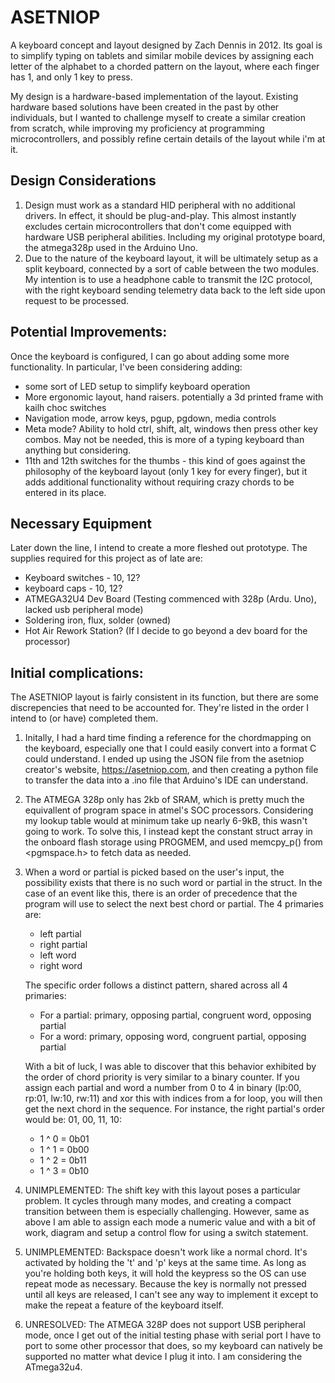 # ASETNIOP
A keyboard concept and layout designed by Zach Dennis in 2012. Its goal is to simplify typing on tablets and similar mobile devices by assigning each letter of the alphabet to a chorded pattern on the layout, where each finger has 1, and only 1 key to press. 

My design is a hardware-based implementation of the layout. Existing hardware based solutions have been created in the past by other individuals, but I wanted to challenge myself to create a similar creation from scratch, while improving my proficiency at programming microcontrollers, and possibly refine certain details of the layout while i'm at it.

## Design Considerations
1. Design must work as a standard HID peripheral with no additional drivers. In effect, it should be plug-and-play. This almost instantly excludes certain microcontrollers that don't come equipped with hardware USB peripheral abilities. Including my original prototype board, the atmega328p used in the Arduino Uno.
2. Due to the nature of the keyboard layout, it will be ultimately setup as a split keyboard, connected by a sort of cable between the two modules. My intention is to use a headphone cable to transmit the I2C protocol, with the right keyboard sending telemetry data back to the left side upon request to be processed.


## Potential Improvements:
Once the keyboard is configured, I can go about adding some more functionality. In particular, I've been considering adding:
* some sort of LED setup to simplify keyboard operation
* More ergonomic layout, hand raisers. potentially a 3d printed frame with kailh choc switches
* Navigation mode, arrow keys, pgup, pgdown, media controls
* Meta mode? Ability to hold ctrl, shift, alt, windows then press other key combos. May not be needed, this is more of a typing keyboard than anything but considering.
* 11th and 12th switches for the thumbs - this kind of goes against the philosophy of the keyboard layout (only 1 key for every finger), but it adds additional functionality without requiring crazy chords to be entered in its place.



## Necessary Equipment
Later down the line, I intend to create a more fleshed out prototype. The supplies required for this project as of late are:
* Keyboard switches - 10, 12?
* keyboard caps - 10, 12?
* ATMEGA32U4 Dev Board (Testing commenced with 328p (Ardu. Uno), lacked usb peripheral mode)
* Soldering iron, flux, solder (owned)
* Hot Air Rework Station? (If I decide to go beyond a dev board for the processor)




## Initial complications: 
The ASETNIOP layout is fairly consistent in its function, but there are some discrepencies that need to be accounted for. They're listed in the order I intend to (or have) completed them.

1. Initally, I had a hard time finding a reference for the chordmapping on the keyboard, especially one that I could easily convert into a format C could understand. I ended up using the JSON file from the asetniop creator's website, https://asetniop.com, and then creating a python file to transfer the data into a .ino file that Arduino's IDE can understand.

2. The ATMEGA 328p only has 2kb of SRAM, which is pretty much the equivallent of program space in atmel's SOC processors. Considering my lookup table would at minimum take up nearly 6-9kB, this wasn't going to work. To solve this, I instead kept the constant struct array in the onboard flash storage using PROGMEM, and used memcpy_p() from <pgmspace.h> to fetch data as needed. 

3.  When a word or partial is picked based on the user's input, the possibility exists that there is no such word or partial in the struct.  In the case of an event like this, there is an order of precedence that the program will use to select the next best chord or partial. The 4 primaries are:
    * left partial
    * right partial
    * left word
    * right word 

    The specific order follows a distinct pattern, shared across all 4 primaries:
    - For a partial: primary, opposing partial, congruent word, opposing partial
    - For a word: primary, opposing word, congruent partial, opposing partial

    With a bit of luck, I was able to discover that this behavior exhibited by the order of chord priority is very similar to a binary counter. If you assign each partial and word a number from 0 to 4 in binary (lp:00, rp:01, lw:10, rw:11) and xor this with indices from a for loop, you will then get the next chord in the sequence. For instance, the right partial's order would be: 01, 00, 11, 10:
    * 1 ^ 0 = 0b01
    * 1 ^ 1 = 0b00
    * 1 ^ 2 = 0b11
    * 1 ^ 3 = 0b10

4. UNIMPLEMENTED: The shift key with this layout poses a particular problem. It cycles through many modes, and creating a compact transition between them is especially challenging. However, same as above I am able to assign each mode a numeric value and with a bit of work, diagram and setup a control flow for using a switch statement.

5. UNIMPLEMENTED: Backspace doesn't work like a normal chord. It's activated by holding the 't' and 'p' keys at the same time. As long as you're holding both keys, it will hold the keypress so the OS can use repeat mode as necessary. Because the key is normally not pressed until all keys are released, I can't see any way to implement it except to make the repeat a feature of the keyboard itself.

6. UNRESOLVED: The ATMEGA 328P does not support USB peripheral mode, once I get out of the initial testing phase with serial port I have to port to some other processor that does, so my keyboard can natively be supported no matter what device I plug it into. I am considering the ATmega32u4.

